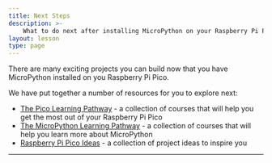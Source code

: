 ```yaml
---
title: Next Steps
description: >-
    What to do next after installing MicroPython on your Raspberry Pi Pico
layout: lesson
type: page
---
```


There are many exciting projects you can build now that you have MicroPython installed on you Raspberry Pi Pico. 

We have put together a number of resources for you to explore next:

- [The Pico Learning Pathway](/learn/learning_pathways/pico) - a collection of courses that will help you get the most out of your Raspberry Pi Pico
- [The MicroPython Learning Pathway](/learn/learning_pathways/micropython) - a collection of courses that will help you learn more about MicroPython
- [Raspberry Pi Pico Ideas](/ideas/pico) - a collection of project ideas to inspire you

---
